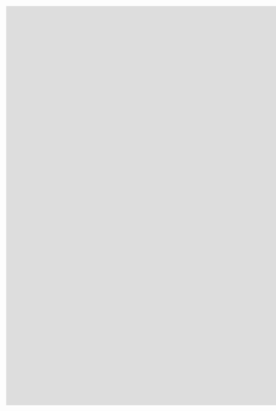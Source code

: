 ---
---

<iframe width="1920" height="1080" src="https://www.youtube.com/embed/K7CqB7U6xoU?controls=0" frameborder="0" allow="accelerometer; autoplay; encrypted-media; gyroscope; picture-in-picture" allowfullscreen data-uk-responsive></iframe>

